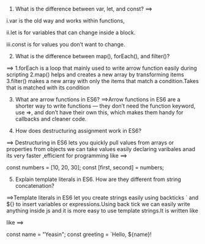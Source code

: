 

1) What is the difference between var, let, and const?
==>

i.var is the old way and works within functions,

ii.let is for variables that can change inside a block.
 
iii.const is for values you don’t want to change.

2) What is the difference between map(), forEach(), and filter()?

==> 1.forEach is a loop that mainly used to write arrow function easily during scripting 
2.map() helps and  creates a new array by transforming items
3.filter() makes a new array with only the items that match a condition.Takes that is matched with its condition

3) What are arrow functions in ES6?
==>Arrow functions in ES6 are a shorter way to write functions — they don’t need the function keyword, use =>, and don’t have their own this, which makes them handy for callbacks and cleaner code.

4) How does destructuring assignment work in ES6?

==> Destructuring in ES6 lets you quickly pull values from arrays or properties from objects
we can take values easily declaring varibales anad its very faster ,efficient for programming 
like ==>

const numbers = [10, 20, 30];
const [first, second] = numbers;


5) Explain template literals in ES6. How are they different from string concatenation?

==>Template literals in ES6 let you create strings easily using backticks ` and ${} to insert variables or expressions.Using back tick we can easily write anything inside js and it is more easy to use template strings.It is written like 


like ==>

const name = "Yeasin";
const greeting = `Hello, ${name}!